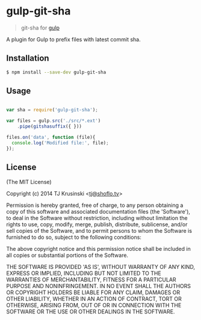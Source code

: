 # gulp-git-sha

> git-sha for [gulp](https://github.com/gulpjs/gulp)

A plugin for Gulp to prefix files with latest commit sha. 

## Installation

```bash
$ npm install --save-dev gulp-git-sha
```

## Usage

```javascript

var sha = require('gulp-git-sha');

var files = gulp.src('./src/*.ext')
	.pipe(gitshasuffix({ }))

files.on('data', function (file){
  console.log('Modified file:', file);
});
```

## License

(The MIT License)

Copyright (c) 2014 TJ Krusinski &lt;tj@shoflo.tv&gt;

Permission is hereby granted, free of charge, to any person obtaining
a copy of this software and associated documentation files (the
'Software'), to deal in the Software without restriction, including
without limitation the rights to use, copy, modify, merge, publish,
distribute, sublicense, and/or sell copies of the Software, and to
permit persons to whom the Software is furnished to do so, subject to
the following conditions:

The above copyright notice and this permission notice shall be
included in all copies or substantial portions of the Software.

THE SOFTWARE IS PROVIDED 'AS IS', WITHOUT WARRANTY OF ANY KIND,
EXPRESS OR IMPLIED, INCLUDING BUT NOT LIMITED TO THE WARRANTIES OF
MERCHANTABILITY, FITNESS FOR A PARTICULAR PURPOSE AND NONINFRINGEMENT.
IN NO EVENT SHALL THE AUTHORS OR COPYRIGHT HOLDERS BE LIABLE FOR ANY
CLAIM, DAMAGES OR OTHER LIABILITY, WHETHER IN AN ACTION OF CONTRACT,
TORT OR OTHERWISE, ARISING FROM, OUT OF OR IN CONNECTION WITH THE
SOFTWARE OR THE USE OR OTHER DEALINGS IN THE SOFTWARE.

